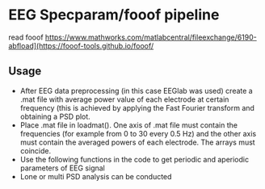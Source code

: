 # EEG Specparam/fooof pipeline

read fooof https://www.mathworks.com/matlabcentral/fileexchange/6190-abfload](https://fooof-tools.github.io/fooof/

## Usage
- After EEG data preprocessing (in this case EEGlab was used) create a .mat file with average power value of each electrode at certain frequency (this is achieved by applying the Fast Fourier transform and obtaining a PSD plot.
- Place .mat file in loadmat(). One axis of .mat file must contain the frequencies (for example from 0 to 30 every 0.5 Hz) and the other axis must contain the averaged powers of each electrode. The arrays must coincide.
- Use the following functions in the code to get periodic and aperiodic parameters of EEG signal
- Lone or multi PSD analysis can be conducted
